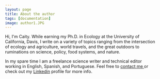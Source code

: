 ```yaml
---
layout: page
title: About the author
tags: [documentation]
image: author1.JPG
---
```


Hi, I'm Caity. While earning my Ph.D. in Ecology at the University of California, Davis, I write on a variety of topics ranging from the intersection of ecology and agriculture, world travels, and the great outdoors to ruminations on science, policy, food systems, and nature.

In my spare time I am a freelance science writer and technical editor working in English, Spanish, and Portuguese. Feel free to [contact me ](mailto:ca.peterson32@gmail.com) or check out my [Linkedin](https://www.linkedin.com/in/caityp/) profile for more info.
